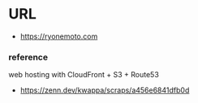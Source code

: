 # URL

- https://ryonemoto.com

### reference

web hosting with CloudFront + S3 + Route53
- https://zenn.dev/kwappa/scraps/a456e6841dfb0d
